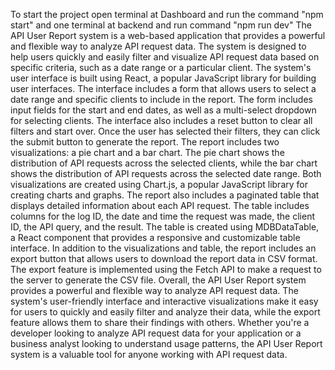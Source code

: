 To start the project open terminal at Dashboard and run the command "npm start" and one terminal at backend and run command "npm run dev"
The API User Report system is a web-based application that provides a powerful and flexible way to analyze API request data. The system is designed to help users quickly and easily filter and visualize API request data based on specific criteria, such as a date range or a particular client.
The system's user interface is built using React, a popular JavaScript library for building user interfaces. The interface includes a form that allows users to select a date range and specific clients to include in the report. The form includes input fields for the start and end dates, as well as a multi-select dropdown for selecting clients. The interface also includes a reset button to clear all filters and start over.
Once the user has selected their filters, they can click the submit button to generate the report. The report includes two visualizations: a pie chart and a bar chart. The pie chart shows the distribution of API requests across the selected clients, while the bar chart shows the distribution of API requests across the selected date range. Both visualizations are created using Chart.js, a popular JavaScript library for creating charts and graphs.
The report also includes a paginated table that displays detailed information about each API request. The table includes columns for the log ID, the date and time the request was made, the client ID, the API query, and the result. The table is created using MDBDataTable, a React component that provides a responsive and customizable table interface.
In addition to the visualizations and table, the report includes an export button that allows users to download the report data in CSV format. The export feature is implemented using the Fetch API to make a request to the server to generate the CSV file.
Overall, the API User Report system provides a powerful and flexible way to analyze API request data. The system's user-friendly interface and interactive visualizations make it easy for users to quickly and easily filter and analyze their data, while the export feature allows them to share their findings with others. Whether you're a developer looking to analyze API request data for your application or a business analyst looking to understand usage patterns, the API User Report system is a valuable tool for anyone working with API request data.

